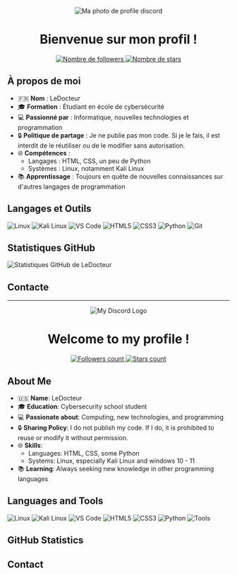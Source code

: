 <p align="center">
  <img src="https://github.com/user-attachments/assets/e398335e-03ee-4092-af3e-d37297bacfc6" alt="Ma photo de profile discord" />
</p>

<h1 align="center">Bienvenue sur mon profil !</h1>

<p align="center">
  <a href="https://github.com/LeDocteur?tab=followers">
    <img src="https://img.shields.io/github/followers/LeDocteur?label=Followers&style=social" alt="Nombre de followers" />
  </a>
  <a href="https://github.com/LeDocteur?tab=repositories">
    <img src="https://img.shields.io/github/stars/LeDocteur?label=Stars&style=social" alt="Nombre de stars" />
  </a>
</p>

## À propos de moi

- 🇫🇷 **Nom** : LeDocteur
- 🎓 **Formation** : Étudiant en école de cybersécurité
- 💻 **Passionné par** : Informatique, nouvelles technologies et programmation
- 🔒 **Politique de partage** : Je ne publie pas mon code. Si je le fais, il est interdit de le réutiliser ou de le modifier sans autorisation.
- 🌐 **Compétences** :
  - Langages : HTML, CSS, un peu de Python
  - Systèmes : Linux, notamment Kali Linux
- 📚 **Apprentissage** : Toujours en quête de nouvelles connaissances sur d'autres langages de programmation

## Langages et Outils

<p>
  <img src="https://img.shields.io/badge/OS-Linux-FCC624?logo=linux&logoColor=black" alt="Linux" />
  <img src="https://img.shields.io/badge/Distro-Kali%20Linux-557C94?logo=kalilinux&logoColor=white" alt="Kali Linux" />
  <img src="https://img.shields.io/badge/Editor-VS%20Code-007ACC?logo=visual-studio-code&logoColor=white" alt="VS Code" />
  <img src="https://img.shields.io/badge/Code-HTML5-E34F26?logo=html5&logoColor=white" alt="HTML5" />
  <img src="https://img.shields.io/badge/Code-CSS3-1572B6?logo=css3&logoColor=white" alt="CSS3" />
  <img src="https://img.shields.io/badge/Code-Python-3776AB?logo=python&logoColor=white" alt="Python" />
  <img src="https://img.shields.io/badge/Tools-Git-F05032?logo=git&logoColor=white" alt="Git" />
</p>

## Statistiques GitHub

<p>
  <img src="https://github-readme-stats.vercel.app/api?username=LeDocteur&show_icons=true&theme=radical" alt="Statistiques GitHub de LeDocteur" />
</p>

 ## Contacte

<p style="text-align: center;>
  <img src="https://i.imgur.com/l6Mo395_d.webp?maxwidth=500&fidelity=grand" alt="Mon profil discord" />
</p>

---

<p align="center">
  <img src="https://github.com/user-attachments/assets/2f02126f-03ca-4988-a8ad-cdba2d3bf2c1" alt="My Discord Logo" />
</p>

<h1 align="center">Welcome to my profile !</h1>

<p align="center">
  <a href="https://github.com/LeDocteur?tab=followers">
    <img src="https://img.shields.io/github/followers/LeDocteur?label=Followers&style=social" alt="Followers count" />
  </a>
  <a href="https://github.com/LeDocteur?tab=repositories">
    <img src="https://img.shields.io/github/stars/LeDocteur?label=Stars&style=social" alt="Stars count" />
  </a>
</p>

## About Me

- 🇺🇸 **Name**: LeDocteur
- 🎓 **Education**: Cybersecurity school student
- 💻 **Passionate about**: Computing, new technologies, and programming
- 🔒 **Sharing Policy**: I do not publish my code. If I do, it is prohibited to reuse or modify it without permission.
- 🌐 **Skills**:
  - Languages: HTML, CSS, some Python
  - Systems: Linux, especially Kali Linux and windows 10 - 11
- 📚 **Learning**: Always seeking new knowledge in other programming languages

## Languages and Tools

<p>
  <img src="https://img.shields.io/badge/OS-Linux-FCC624?logo=linux&logoColor=black" alt="Linux" />
  <img src="https://img.shields.io/badge/Distro-Kali%20Linux-557C94?logo=kalilinux&logoColor=white" alt="Kali Linux" />
  <img src="https://img.shields.io/badge/Editor-VS%20Code-007ACC?logo=visual-studio-code&logoColor=white" alt="VS Code" />
  <img src="https://img.shields.io/badge/Code-HTML5-E34F26?logo=html5&logoColor=white" alt="HTML5" />
  <img src="https://img.shields.io/badge/Code-CSS3-1572B6?logo=css3&logoColor=white" alt="CSS3" />
  <img src="https://img.shields.io/badge/Code-Python-3776AB?logo=python&logoColor=white" alt="Python" />
  <img src="https://img.shields.io/badge/Tools-Git-F05032?logo=git&logoColor=white" alt="Tools" />

## GitHub Statistics

<p style="text-align: center;>
  <img src="https://github-readme-stats.vercel.app/api?username=LeDocteur&show_icons=true&theme=radical" alt="My GitHub Statistics" />
</p>

 ## Contact

<p style="text-align: center;>
  <img src="https://i.imgur.com/l6Mo395_d.webp?maxwidth=500&fidelity=grand" alt="My Discord profile" />
</p>

